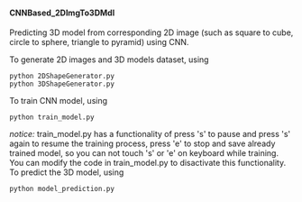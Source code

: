 #### CNNBased_2DImgTo3DMdl

Predicting 3D model from corresponding 2D image (such as square to cube, circle to sphere, triangle to pyramid) using CNN.

To generate 2D images and 3D models dataset, using
```
python 2DShapeGenerator.py
python 3DShapeGenerator.py
```
To train CNN model, using
```
python train_model.py
```
_notice:_
train_model.py has a functionality of press 's' to pause and press 's' again to resume the training process, press 'e' to stop and save already trained model, so you can not touch 's' or 'e' on keyboard while training. You can modify the code in train_model.py to disactivate this functionality.
To predict the 3D model, using
```
python model_prediction.py
```
